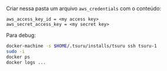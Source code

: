Criar nessa pasta um arquivo `aws_credentials` com o conteúdo:

```
aws_access_key_id = <my access key>
aws_secret_access_key = <my secret key>
```

Para debug:

```sh
docker-machine -s $HOME/.tsuru/installs/tsuru ssh tsuru-1
sudo -i
docker ps
docker logs ...
```
